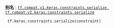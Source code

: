 **别名** : [ `tf.compat.v1.keras.constraints.serialize` ](/api_docs/python/tf/keras/constraints/serialize), [ `tf.compat.v2.keras.constraints.serialize` ](/api_docs/python/tf/keras/constraints/serialize)

```
 tf.keras.constraints.serialize(constraint) 
```

